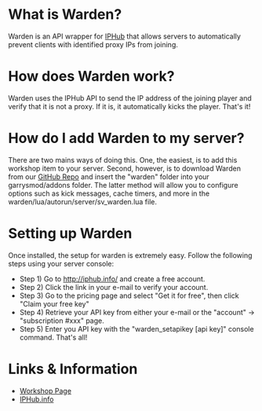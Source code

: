 # What is Warden?
Warden is an API wrapper for [IPHub](https://iphub.info/) that allows servers to automatically prevent clients with identified proxy IPs from joining.

# How does Warden work?
Warden uses the IPHub API to send the IP address of the joining player and verify that it is not a proxy. If it is, it automatically kicks the player. That's it!

# How do I add Warden to my server?
There are two mains ways of doing this. One, the easiest, is to add this workshop item to your server. Second, however, is to download Warden from our [GitHub Repo](https://github.com/Silhouhat/Warden) and insert the "warden" folder into your garrysmod/addons folder. The latter method will allow you to configure options such as kick messages, cache timers, and more in the warden/lua/autorun/server/sv_warden.lua file.

# Setting up Warden
Once installed, the setup for warden is extremely easy. Follow the following steps using your server console:
* Step 1) Go to http://iphub.info/ and create a free account.
* Step 2) Click the link in your e-mail to verify your account.
* Step 3) Go to the pricing page and select "Get it for free", then click "Claim your free key"
* Step 4) Retrieve your API key from either your e-mail or the "account" -> "subscription #xxx" page.
* Step 5) Enter you API key with the "warden_setapikey [api key]" console command.
That's all!

# Links & Information
* [Workshop Page](http://steamcommunity.com/sharedfiles/filedetails/?id=1134625427)
* [IPHub.info](https://iphub.info/)
